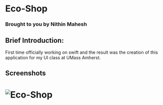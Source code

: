 Eco-Shop
======

### Brought to you by Nithin Mahesh

## Brief Introduction: 

First time officially working on swift and the result was the creation of this application for my UI class at UMass Amherst. 

## Screenshots
![Eco-Shop](./Eco_Shop_New.GIF)
=======